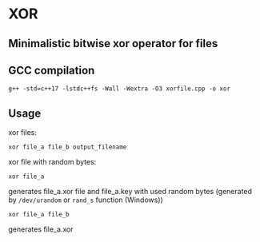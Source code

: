 # XOR
## Minimalistic bitwise xor operator for files

## GCC compilation
```
g++ -std=c++17 -lstdc++fs -Wall -Wextra -O3 xorfile.cpp -o xor
```

## Usage

xor files:
```
xor file_a file_b output_filename
```
xor file with random bytes:
```
xor file_a
```
generates file_a.xor file and file_a.key with used random bytes (generated by `/dev/urandom` or `rand_s` function (Windows))

```
xor file_a file_b
```
generates file_a.xor
